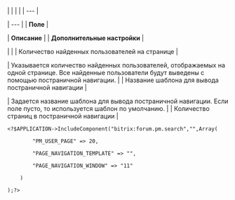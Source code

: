 |  |  |  |
| --- |

| --- |
| **Поле** |

| **Описание** |
| **Дополнительные настройки** |

| |
| Количество найденных пользователей на странице |

| Указывается количество найденных пользователей, отображаемых на одной странице. Все найденные пользователи будут выведены с помощью постраничной навигации. |
| Название шаблона для вывода постраничной навигации |

| Задается название шаблона для вывода постраничной навигации. Если поле пусто, то используется шаблон по умолчанию. |
| Количество страниц в постраничной навигации |

```
<?$APPLICATION->IncludeComponent("bitrix:forum.pm.search","",Array(

		"PM_USER_PAGE" => 20,

		"PAGE_NAVIGATION_TEMPLATE" => "",

		"PAGE_NAVIGATION_WINDOW" => "11"

	)

);?>


```